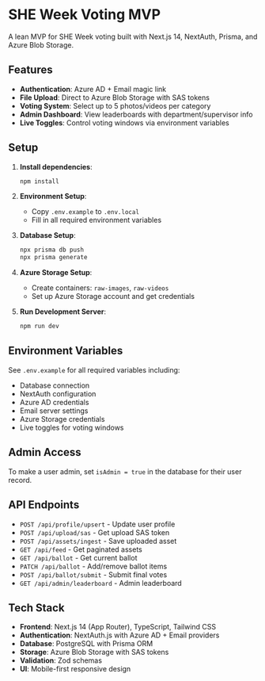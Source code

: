 # SHE Week Voting MVP

A lean MVP for SHE Week voting built with Next.js 14, NextAuth, Prisma, and Azure Blob Storage.

## Features

- **Authentication**: Azure AD + Email magic link
- **File Upload**: Direct to Azure Blob Storage with SAS tokens
- **Voting System**: Select up to 5 photos/videos per category
- **Admin Dashboard**: View leaderboards with department/supervisor info
- **Live Toggles**: Control voting windows via environment variables

## Setup

1. **Install dependencies**:
   ```bash
   npm install
   ```

2. **Environment Setup**:
   - Copy `.env.example` to `.env.local`
   - Fill in all required environment variables

3. **Database Setup**:
   ```bash
   npx prisma db push
   npx prisma generate
   ```

4. **Azure Storage Setup**:
   - Create containers: `raw-images`, `raw-videos`
   - Set up Azure Storage account and get credentials

5. **Run Development Server**:
   ```bash
   npm run dev
   ```

## Environment Variables

See `.env.example` for all required variables including:
- Database connection
- NextAuth configuration
- Azure AD credentials
- Email server settings
- Azure Storage credentials
- Live toggles for voting windows

## Admin Access

To make a user admin, set `isAdmin = true` in the database for their user record.

## API Endpoints

- `POST /api/profile/upsert` - Update user profile
- `POST /api/upload/sas` - Get upload SAS token
- `POST /api/assets/ingest` - Save uploaded asset
- `GET /api/feed` - Get paginated assets
- `GET /api/ballot` - Get current ballot
- `PATCH /api/ballot` - Add/remove ballot items
- `POST /api/ballot/submit` - Submit final votes
- `GET /api/admin/leaderboard` - Admin leaderboard

## Tech Stack

- **Frontend**: Next.js 14 (App Router), TypeScript, Tailwind CSS
- **Authentication**: NextAuth.js with Azure AD + Email providers
- **Database**: PostgreSQL with Prisma ORM
- **Storage**: Azure Blob Storage with SAS tokens
- **Validation**: Zod schemas
- **UI**: Mobile-first responsive design
